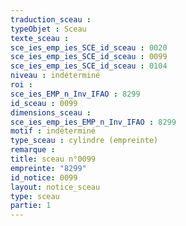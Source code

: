 ```yaml
---
traduction_sceau : 
typeObjet : Sceau
texte_sceau : 
sce_ies_emp_ies_SCE_id_sceau : 0020
sce_ies_emp_ies_SCE_id_sceau : 0099
sce_ies_emp_ies_SCE_id_sceau : 0104
niveau : indéterminé
roi : 
sce_ies_EMP_n_Inv_IFAO : 8299
id_sceau : 0099
dimensions_sceau : 
sce_ies_emp_ies_EMP_n_Inv_IFAO : 8299
motif : indéterminé
type_sceau : cylindre (empreinte)
remarque : 
title: sceau n°0099
empreinte: "8299"
id_notice: 0099
layout: notice_sceau
type: sceau
partie: 1
---
```

